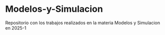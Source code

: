 # Modelos-y-Simulacion
Repositorio con los trabajos realizados en la materia Modelos y Simulacion en 2025-1
